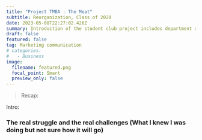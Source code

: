 ```yaml
---
title: "Project TMBA : The Meat"
subtitle: Reorganization, Class of 2020
date: 2023-05-08T22:27:02.426Z
summary: Introduction of the student club project includes department and resource development, project management, etc.
draft: false
featured: false
tag: Marketing communication
# categories:
#   - Business
image:
  filename: featured.png
  focal_point: Smart
  preview_only: false
---
```

> Recap: 


Intro: 



### The real struggle and the real challenges (What I knew I was doing but not sure how it will go)